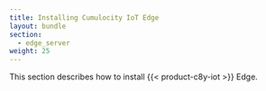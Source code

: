 ```yaml
---
title: Installing Cumulocity IoT Edge
layout: bundle
section: 
  - edge_server
weight: 25
---
```


This section describes how to install {{< product-c8y-iot >}} Edge.
